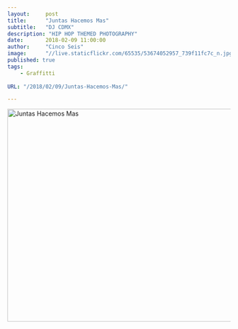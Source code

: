```yaml
---
layout:     post
title:      "Juntas Hacemos Mas"
subtitle:   "DJ CDMX"
description: "HIP HOP THEMED PHOTOGRAPHY"
date:       2018-02-09 11:00:00
author:     "Cinco Seis"
image:      "//live.staticflickr.com/65535/53674052957_739f11fc7c_n.jpg"
published: true
tags:
    - Graffitti
    
URL: "/2018/02/09/Juntas-Hacemos-Mas/"

---
```


<a data-flickr-embed="true" href="https://www.flickr.com/photos/94024100@N03/albums/72177720316424585" title="Juntas Hacemos Mas"><img src="https://live.staticflickr.com/65535/53675272859_465a229077.jpg" width="640" height="480" alt="Juntas Hacemos Mas"/></a><script async src="//embedr.flickr.com/assets/client-code.js" charset="utf-8"></script>